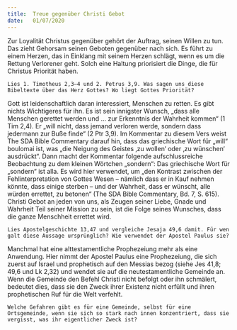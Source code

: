 ```yaml
---
title:  Treue gegenüber Christi Gebot
date:   01/07/2020
---
```


Zur Loyalität Christus gegenüber gehört der Auftrag, seinen Willen zu tun. Das zieht Gehorsam seinen Geboten gegenüber nach sich. Es führt zu einem Herzen, das in Einklang mit seinem Herzen schlägt, wenn es um die Rettung Verlorener geht. Solch eine Haltung priorisiert die Dinge, die für Christus Priorität haben.

`Lies 1. Timotheus 2,3–4 und 2. Petrus 3,9. Was sagen uns diese Bibeltexte über das Herz Gottes? Wo liegt Gottes Priorität?`

Gott ist leidenschaftlich daran interessiert, Menschen zu retten. Es gibt nichts Wichtigeres für ihn. Es ist sein innigster Wunsch, „dass alle Menschen gerettet werden und ... zur Erkenntnis der Wahrheit kommen“ (1 Tim 2,4). Er „will nicht, dass jemand verloren werde, sondern dass jedermann zur Buße finde“ (2 Ptr 3,9). Im Kommentar zu diesem Vers weist The SDA Bible Commentary darauf hin, dass das griechische Wort für „will“ boulomai ist, was „die Neigung des Geistes ‚zu wollen‘ oder ‚zu wünschen‘ ausdrückt“. Dann macht der Kommentar folgende aufschlussreiche Beobachtung zu dem kleinen Wörtchen „sondern“: Das griechische Wort für „sondern“ ist alla. Es wird hier verwendet, um „den Kontrast zwischen der Fehlinterpretation von Gottes Wesen – nämlich dass er in Kauf nehmen könnte, dass einige sterben – und der Wahrheit, dass er wünscht, alle würden errettet, zu betonen“ (The SDA Bible Commentary, Bd. 7, S. 615). Christi Gebot an jeden von uns, als Zeugen seiner Liebe, Gnade und Wahrheit Teil seiner Mission zu sein, ist die Folge seines Wunsches, dass die ganze Menschheit errettet wird.

`Lies Apostelgeschichte 13,47 und vergleiche Jesaja 49,6 damit. Für wen galt diese Aussage ursprünglich? Wie verwendet der Apostel Paulus sie?`

Manchmal hat eine alttestamentliche Prophezeiung mehr als eine Anwendung. Hier nimmt der Apostel Paulus eine Prophezeiung, die sich zuerst auf Israel und prophetisch auf den Messias bezog (siehe Jes 41,8; 49,6 und Lk 2,32) und wendet sie auf die neutestamentliche Gemeinde an. Wenn die Gemeinde den Befehl Christi nicht befolgt oder ihn schmälert, bedeutet dies, dass sie den Zweck ihrer Existenz nicht erfüllt und ihren prophetischen Ruf für die Welt verfehlt.

`Welche Gefahren gibt es für eine Gemeinde, selbst für eine Ortsgemeinde, wenn sie sich so stark nach innen konzentriert, dass sie vergisst, was ihr eigentlicher Zweck ist?`